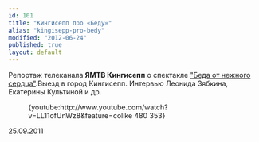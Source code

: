```yaml
---
id: 101
title: "Кингисепп про «Беду»"
alias: "kingisepp-pro-bedy"
modified: "2012-06-24"
published: true
layout: default
---
```


Репортаж телеканала **ЯМТВ Кингисепп** о спектакле ["Беда от нежного сердца"](39-beda-ot-neghnogo-serdca.html).Выезд в город Кингисепп. Интервью Леонида Зябкина, Екатерины Культиной и др.

<figure>{youtube:http://www.youtube.com/watch?v=LL11ofUnWz8&feature=colike 480 353}</figure>

25.09.2011